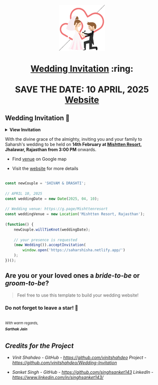 
<p align="center"><a href="https://www.sarthakj.me/WeddingEvite/"><img src="./assets/wedding.gif" width="150px" height="150px"/></a></p>
<h1 align="center"><a href="https://saharshisha.netlify.app/assets/SI.pdf">Wedding Invitation</a> :ring: <br> <br> SAVE THE DATE: 10 APRIL, 2025 <br> <a href="https://saharshisha.netlify.app/">Website</a></h1>



## Wedding Invitation :ring:

<details>
  <summary><strong>View Invitation</strong></summary>
  <a href="https://saharshisha.netlify.app/"><img src="./assets/img/InviteMain.png" /></a>
</details>

With the divine grace of the almighty, inviting you and your family to Saharsh's wedding to be held on **14th February at [Mishtten Resort](https://g.page/Mishttenresort),  Jhalawar, Rajasthan from 3:00 PM** onwards.

- Find [venue](https://g.page/Mishttenresort) on Google map

- Visit the [website](https://saharshisha.netlify.app) for more details


```js

const newCouple = 'SHIVAM & DRASHTI';

// APRIL 10, 2025
const weddingDate = new Date(2025, 04, 10);

// Wedding venue: https://g.page/Mishttenresort
const weddingVenue = new Location('Mishtten Resort, Rajasthan');

(function() {
    newCouple.willTieKnot(weddingDate);

    // your presence is requested
    (new Wedding()).acceptInvitation(
        window.open('https://saharshisha.netlify.app/')
    );
})();


```
## Are you or your loved ones a *bride-to-be* or *groom-to-be*? 
> Feel free to use this template to build your wedding website!

### Do not forget to leave a star! :hugs:

<br><sup><i>With warm regards,<br>
**Sarthak Jain**<i></sup><br>

## Credits for the Project 

* Vinit Shahdeo - GitHub - https://github.com/vinitshahdeo  Project - https://github.com/vinitshahdeo/Wedding-Invitation

* Sanket Singh - GitHub - https://github.com/singhsanket143 LinkedIn - https://www.linkedin.com/in/singhsanket143/ 
